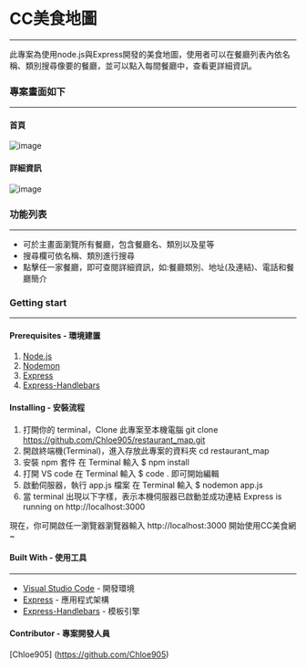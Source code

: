 # CC美食地圖
***
此專案為使用node.js與Express開發的美食地圖，使用者可以在餐廳列表內依名稱、類別搜尋像要的餐廳，並可以點入每間餐廳中，查看更詳細資訊。

### 專案畫面如下
***
#### 首頁
![image](https://user-images.githubusercontent.com/100898369/199881142-e94a3f32-3ff6-4e92-b432-565c767b9112.png)

#### 詳細資訊
![image](https://user-images.githubusercontent.com/100898369/199900272-777f3ce6-ea88-437e-93eb-f4ed36a75211.png)

### 功能列表
***
- 可於主畫面瀏覽所有餐廳，包含餐廳名、類別以及星等
- 搜尋欄可依名稱、類別進行搜尋
- 點擊任一家餐廳，即可查閱詳細資訊，如:餐廳類別、地址(及連結)、電話和餐廳簡介

### Getting start
***
#### Prerequisites - 環境建置
1. [Node.js](https://nodejs.org/en/)
2. [Nodemon](https://www.npmjs.com/package/nodemon)
3. [Express](https://www.npmjs.com/package/express)
4. [Express-Handlebars](https://www.npmjs.com/package/express-handlebars)

#### Installing - 安裝流程
1. 打開你的 terminal，Clone 此專案至本機電腦
git clone https://github.com/Chloe905/restaurant_map.git
2. 開啟終端機(Terminal)，進入存放此專案的資料夾
cd restaurant_map 
3. 安裝 npm 套件
在 Terminal 輸入 $ npm install 
4. 打開 VS code
在 Terminal 輸入 $ code .
即可開始編輯
5. 啟動伺服器，執行 app.js 檔案
在 Terminal 輸入 $ nodemon app.js
6. 當 terminal 出現以下字樣，表示本機伺服器已啟動並成功連結
Express is running on http://localhost:3000

現在，你可開啟任一瀏覽器瀏覽器輸入 http://localhost:3000 開始使用CC美食網 ~

#### Built With - 使用工具
***
* [Visual Studio Code](https://visualstudio.microsoft.com/zh-hant/) - 開發環境
* [Express](https://www.npmjs.com/package/express) - 應用程式架構
* [Express-Handlebars](https://www.npmjs.com/package/express-handlebars) - 模板引擎

#### Contributor - 專案開發人員
[Chloe905] (https://github.com/Chloe905)
